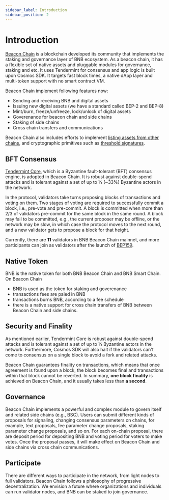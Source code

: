 ```yaml
---
sidebar_label: Introduction
sidebar_position: 2
---
```

# Introduction

[Beacon Chain](https://www.bnbchain.org) is a blockchain developed its community that implements the staking and governance layer of BNB ecosystem. 
As a beacon chain, it has a flexible set of native assets and pluggable modules for governance, staking and etc. 
It uses Tendermint for consensus and app logic is built upon Cosmos SDK. It targets fast block times, a native dApp layer and multi-token support with no smart contract VM.

Beacon Chain implement following features now:

- Sending and receiving BNB and digital assets
- Issuing new digital assets (we have a standard called BEP-2 and BEP-8)
- Mint/burn, freeze/unfreeze, lock/unlock of digital assets
- Goverenance for beacon chain and side chains
- Staking of side chains
- Cross chain transfers and communications

Beacon Chain also includes efforts to implement [listing assets from other chains](../beaconchain/atomic-swap.md), and cryptographic primitives such as [threshold signatures](../beaconchain/learn/threshold-signature-scheme.md).


## BFT Consensus

[Tendermint Core](https://tendermint.com/core/), which is a Byzantine fault-tolerant (BFT) consensus engine, is adopted in Beacon Chain. 
It is robust against double-spend attacks and is tolerant against a set of up to ⅓ (~33%) Byzantine actors in the network. 

In the protocol, validators take turns proposing blocks of transactions and voting on them.
Two stages of voting are required to successfully commit a block, i.e., pre-vote and pre-commit.
A block is committed when more than 2/3 of validators pre-commit for the same block in the same round.
A block may fail to be committed, e.g., the current proposer may be offline, or the network may be slow, in which case the protocol moves to the next round, and a new validator gets to propose a block for that height. 

Currently, there are **11** validators in BNB Beacon Chain mainnet, and more participants can join as validators after the launch of [BEP159](https://github.com/bnb-chain/BEPs/blob/master/BEP159.md).

## Native Token

BNB is the native token for both BNB Beacon Chain and BNB Smart Chain. On Beacon Chain
- BNB is used as the token for staking and goverenance
- transactions fees are paied in BNB
- transactions burns BNB, according to a fee schedule
- there is a native support for cross chain transfers of BNB between Beacon Chain and side chains.


## Security and Finality

As mentioned earlier, Tendermint Core is robust against double-spend attacks and is tolerant against a set of up to ⅓ Byzantine actors in the network.
Furthermore, Cosmos SDK will also halt if the validators can't come to consensus on a single block to avoid a fork and related attacks.

Beacon Chain guarantees finality on transactions, which means that once agreement is found upon a block, the block becomes final and transactions within that block cannot be reverted.
In summary, **one block finality** is achieved on Beacon Chain, and it usually takes less than **a second**.


## Governance

Beacon Chain implements a powerful and complex module to govern itself and related side chains (e.g., BSC). 
Users can submit different kinds of proposals for signaling, changing consensus parameters on chains, for example, text proposals, fee parameter change proposals, staking parameter change proposals, and so on.
For each on-chain proposal, there are deposit period for depositing BNB and voting period for voters to make votes. 
Once the proposal passes, it will make effect on Beacon Chain and side chains via cross chain communications. 


## Participate

There are different ways to participate in the network, from light nodes to full validators. Beacon Chain follows a philosophy of progressive decentralization. We envision a future where organizations and individuals can run validator nodes, and BNB can be staked to join governance.